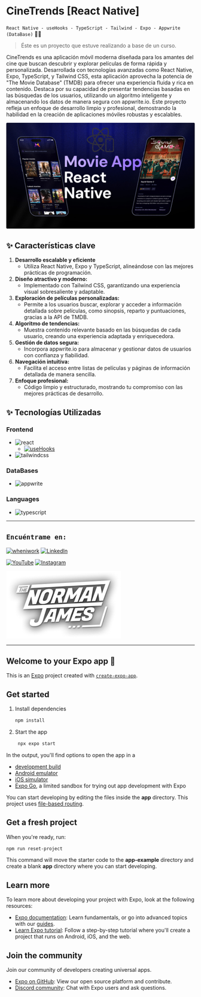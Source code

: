 # CineTrends [React Native]

`React Native - useHooks - TypeScript - Tailwind - Expo - Appwrite (DataBase)` 👨‍💻

> Éste es un proyecto que estuve realizando a base de un curso.

CineTrends es una aplicación móvil moderna diseñada para los amantes del cine que buscan descubrir y explorar películas de forma rápida y personalizada. Desarrollada con tecnologías avanzadas como React Native, Expo, TypeScript, y Tailwind CSS, esta aplicación aprovecha la potencia de "The Movie Database" (TMDB) para ofrecer una experiencia fluida y rica en contenido. Destaca por su capacidad de presentar tendencias basadas en las búsquedas de los usuarios, utilizando un algoritmo inteligente y almacenando los datos de manera segura con appwrite.io. Este proyecto refleja un enfoque de desarrollo limpio y profesional, demostrando la habilidad en la creación de aplicaciones móviles robustas y escalables.

![Imagen del Proyecto de CineTrends [React Native]](CineTrends.jpg 'Imagen del Proyecto de CineTrends [React Native]')

<!-- [Visita el Proyecto 🤳](https://administrador-de-pacientes-react.vercel.app/) -->

## ✨ Características clave

1. **Desarrollo escalable y eficiente**
   - Utiliza React Native, Expo y TypeScript, alineándose con las mejores prácticas de programación.
2. **Diseño atractivo y moderno:**
   - Implementado con Tailwind CSS, garantizando una experiencia visual sobresaliente y adaptable.
3. **Exploración de películas personalizadas:**
   - Permite a los usuarios buscar, explorar y acceder a información detallada sobre películas, como sinopsis, reparto y puntuaciones, gracias a la API de TMDB.
4. **Algoritmo de tendencias:**
   - Muestra contenido relevante basado en las búsquedas de cada usuario, creando una experiencia adaptada y enriquecedora.
5. **Gestión de datos segura:**
   - Incorpora appwrite.io para almacenar y gestionar datos de usuarios con confianza y fiabilidad.
6. **Navegación intuitiva:**
   - Facilita el acceso entre listas de películas y páginas de información detallada de manera sencilla.
7. **Enfoque profesional:**
   - Código limpio y estructurado, mostrando tu compromiso con las mejores prácticas de desarrollo.

## ✨ Tecnologías Utilizadas

### Frontend

- ![react](https://img.shields.io/badge/react_Native-61DAFB?style=for-the-badge&logo=react&logoColor=white&labelColor=101010)
  - [![useHooks](https://img.shields.io/badge/useHooks-0077B5?style=for-the-badge&logo=linkedin&logoColor=white&labelColor=101010)](https://www.linkedin.com/in/norman-jaimes-mora)
- ![tailwindcss](https://img.shields.io/badge/tailwindcss-06B6D4?style=for-the-badge&logo=tailwindcss&logoColor=white&labelColor=101010)

### DataBases

- ![appwrite](https://img.shields.io/badge/appwrite-FD366E?style=for-the-badge&logo=appwrite&logoColor=white&labelColor=101010)

### Languages

- ![typescript](https://img.shields.io/badge/typescript-3178C6?style=for-the-badge&logo=typescript&logoColor=white&labelColor=101010)

---

## `Encuéntrame en:`

[![wheniwork](https://img.shields.io/badge/Web_Site-thenormanjames.com-ca5e16?style=for-the-badge&logo=wheniwork&logoColor=white&labelColor=101010)](https://thenormanjames.com/)
[![LinkedIn](https://img.shields.io/badge/LinkedIn-norman_jaimes_mora-0077B5?style=for-the-badge&logo=linkedin&logoColor=white&labelColor=101010)](https://www.linkedin.com/in/norman-jaimes-mora)

[![YouTube](https://img.shields.io/badge/YouTube-El_Profe_De_Idiomas-FF0000?style=for-the-badge&logo=youtube&logoColor=white&labelColor=101010)](https://youtube.com/@elprofedeidiomas?sub_confirmation=1)
[![Instagram](https://img.shields.io/badge/Instagram-@thenormanjames-E4405F?style=for-the-badge&logo=instagram&logoColor=white&labelColor=101010)](https://instagram.com/the_norman_james)

[![Logo Personal: The Norman James](https://raw.githubusercontent.com/TheNormanJames/thenormanjames/master/the_norman_james_logo.png 'Logo Personal: The Norman James')](https://thenormanjames.com/)

<!-- https://shields.io/badges -->
<!-- https://simpleicons.org/ -->

---

## Welcome to your Expo app 👋

This is an [Expo](https://expo.dev) project created with [`create-expo-app`](https://www.npmjs.com/package/create-expo-app).

## Get started

1. Install dependencies

   ```bash
   npm install
   ```

2. Start the app

   ```bash
    npx expo start
   ```

In the output, you'll find options to open the app in a

- [development build](https://docs.expo.dev/develop/development-builds/introduction/)
- [Android emulator](https://docs.expo.dev/workflow/android-studio-emulator/)
- [iOS simulator](https://docs.expo.dev/workflow/ios-simulator/)
- [Expo Go](https://expo.dev/go), a limited sandbox for trying out app development with Expo

You can start developing by editing the files inside the **app** directory. This project uses [file-based routing](https://docs.expo.dev/router/introduction).

## Get a fresh project

When you're ready, run:

```bash
npm run reset-project
```

This command will move the starter code to the **app-example** directory and create a blank **app** directory where you can start developing.

## Learn more

To learn more about developing your project with Expo, look at the following resources:

- [Expo documentation](https://docs.expo.dev/): Learn fundamentals, or go into advanced topics with our [guides](https://docs.expo.dev/guides).
- [Learn Expo tutorial](https://docs.expo.dev/tutorial/introduction/): Follow a step-by-step tutorial where you'll create a project that runs on Android, iOS, and the web.

## Join the community

Join our community of developers creating universal apps.

- [Expo on GitHub](https://github.com/expo/expo): View our open source platform and contribute.
- [Discord community](https://chat.expo.dev): Chat with Expo users and ask questions.
